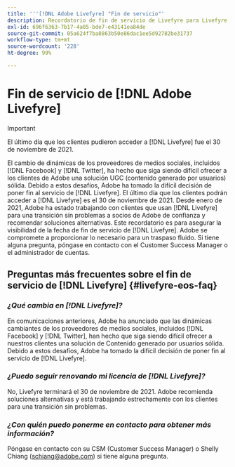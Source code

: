 ```yaml
---
title: '''[!DNL Adobe Livefyre] "Fin de servicio"'
description: Recordatorio de fin de servicio de Livefyre para Livefyre y Livefyre Studio.
exl-id: 696f6363-7b17-4a05-bde7-e43141ea84de
source-git-commit: 05a624f7ba8863b50e86dac1ee5d92782be31737
workflow-type: tm+mt
source-wordcount: '228'
ht-degree: 99%

---
```


# Fin de servicio de [!DNL Adobe Livefyre]

>[!IMPORTANT]
>
>El último día que los clientes pudieron acceder a [!DNL Livefyre] fue el 30 de noviembre de 2021.

El cambio de dinámicas de los proveedores de medios sociales, incluidos [!DNL Facebook] y [!DNL Twitter], ha hecho que siga siendo difícil ofrecer a los clientes de Adobe una solución UGC (contenido generado por usuarios) sólida. Debido a estos desafíos, Adobe ha tomado la difícil decisión de poner fin al servicio de [!DNL Livefyre]. El último día que los clientes podrán acceder a [!DNL Livefyre] es el 30 de noviembre de 2021. Desde enero de 2021, Adobe ha estado trabajando con clientes que usan [!DNL Livefyre] para una transición sin problemas a socios de Adobe de confianza y recomendar soluciones alternativas. Este recordatorio es para asegurar la visibilidad de la fecha de fin de servicio de [!DNL Livefyre]. Adobe se compromete a proporcionar lo necesario para un traspaso fluido. Si tiene alguna pregunta, póngase en contacto con el Customer Success Manager o el administrador de cuentas.

## Preguntas más frecuentes sobre el fin de servicio de [!DNL Livefyre] {#livefyre-eos-faq}

### **_¿Qué cambia en [!DNL Livefyre]?_**

En comunicaciones anteriores, Adobe ha anunciado que las dinámicas cambiantes de los proveedores de medios sociales, incluidos [!DNL Facebook] y [!DNL Twitter], han hecho que siga siendo difícil ofrecer a nuestros clientes una solución de Contenido generado por usuarios sólida. Debido a estos desafíos, Adobe ha tomado la difícil decisión de poner fin al servicio de [!DNL Livefyre].

### **_¿Puedo seguir renovando mi licencia de [!DNL Livefyre]?_**

No, Livefyre terminará el 30 de noviembre de 2021. Adobe recomienda soluciones alternativas y está trabajando estrechamente con los clientes para una transición sin problemas.

### **_¿Con quién puedo ponerme en contacto para obtener más información?_**

Póngase en contacto con su CSM (Customer Success Manager) o Shelly Chiang (schiang@adobe.com) si tiene alguna pregunta.
